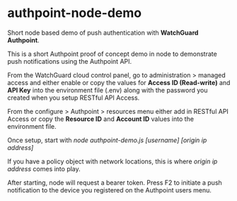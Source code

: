 # authpoint-node-demo
Short node based demo of push authentication with **WatchGuard Authpoint**.

This is a short Authpoint proof of concept demo in node to demonstrate push notifications using the Authpoint API.

From the WatchGuard cloud control panel, go to administration > managed access and either enable or copy the values for **Access ID (Read-write)** and **API Key** into the environment file (.env) along with the password you created when you setup RESTful API Access.

From the configure > Authpoint > resources menu either add in RESTful API Access or copy the **Resource ID** and **Account ID** values into the environment file.

Once setup, start with _node authpoint-demo.js [username] [origin ip address]_

If you have a policy object with network locations, this is where _origin ip address_ comes into play.

After starting, node will request a bearer token.  Press F2 to initiate a push notification to the device you registered on the Authpoint users menu.
